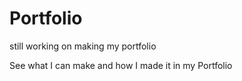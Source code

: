 # Portfolio

still working on making my portfolio

See what I can make and how I made it in my Portfolio

